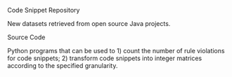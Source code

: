 Code Snippet Repository

  New datasets retrieved from open source Java projects.

Source Code

  Python programs that can be used to 1) count the number of rule violations for code snippets; 2) transform code snippets into integer matrices according to the specified granularity.
